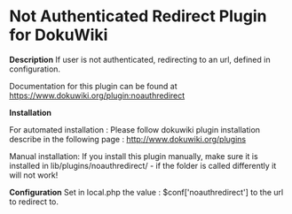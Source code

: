# Not Authenticated Redirect Plugin for DokuWiki

**Description**
If user is not authenticated, redirecting to an url, defined in configuration.

Documentation for this plugin can be found at
https://www.dokuwiki.org/plugin:noauthredirect

**Installation**

For automated installation : 
Please follow dokuwiki plugin installation describe in the following 
page : http://www.dokuwiki.org/plugins

Manual installation: 
If you install this plugin manually, make sure it is installed in
lib/plugins/noauthredirect/ - if the folder is called differently it
will not work!


**Configuration**
Set in local.php the value : $conf['noauthredirect'] to the url to 
redirect to.
